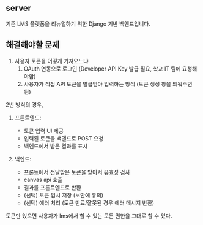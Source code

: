 ## server
기존 LMS 플랫폼을 리뉴얼하기 위한 Django 기반 백엔드입니다.

## 해결해야할 문제
1. 사용자 토큰을 어떻게 가져오느냐
    1. OAuth 연동으로 로그인 (Developer API Key 발급 필요, 학교 IT 팀에 요청해야함)
    2. 사용자가 직접 API 토큰을 발급받아 입력하는 방식 (토큰 생성 창을 띄워주면 됨)

2번 방식의 경우,
1. 프론트엔드:
    - 토큰 입력 UI 제공
    - 입력된 토큰을 백엔드로 POST 요청
    - 백엔드에서 받은 결과를 표시

2. 백엔드:
    - 프론트에서 전달받은 토큰을 받아서 유효성 검사
    - canvas api 호출
    - 결과를 프론트엔드로 반환
    - (선택) 토큰 임시 저장 (보안에 유의)
    - (선택) 에러 처리 (토큰 만료/잘못된 경우 에러 메시지 반환)

토큰만 있으면 사용자가 lms에서 할 수 있는 모든 권한을 그대로 할 수 있다.